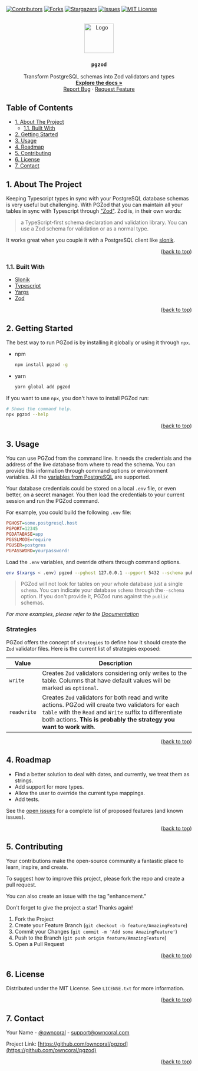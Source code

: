 <div id="top"></div>

[![Contributors][contributors-shield]][contributors-url]
[![Forks][forks-shield]][forks-url]
[![Stargazers][stars-shield]][stars-url]
[![Issues][issues-shield]][issues-url]
[![MIT License][license-shield]][license-url]



<!-- PROJECT LOGO -->
<br />
<div align="center">
  <a href="https://github.com/owncoral/pgzod">
    <img src="https://avatars.githubusercontent.com/u/76981916?s=200&v=4" alt="Logo" width="80" height="80">
  </a>

<h3 align="center"><code>pgzod</code></h3>

  <p align="center">
    Transform PostgreSQL schemas into Zod validators and types
    <br />
    <a href="https://owncoral.github.io/pgzod"><strong>Explore the docs »</strong></a>
    <!-- <br /> -->
    <br />
    <!-- <a href="https://github.com/owncoral/pgzod">View Demo</a> -->
    <!-- · -->
    <a href="https://github.com/owncoral/pgzod/issues">Report Bug</a>
    ·
    <a href="https://github.com/owncoral/pgzod/issues">Request Feature</a>
  </p>
</div>


<h2>Table of Contents</h2>

<!-- TABLE OF CONTENTS -->
- [1. About The Project](#1-about-the-project)
  - [1.1. Built With](#11-built-with)
- [2. Getting Started](#2-getting-started)
- [3. Usage](#3-usage)
- [4. Roadmap](#4-roadmap)
- [5. Contributing](#5-contributing)
- [6. License](#6-license)
- [7. Contact](#7-contact)

<!-- ABOUT THE PROJECT -->
## 1. About The Project

Keeping Typescript types in sync with your PostgreSQL database schemas is very useful but challenging.
With PGZod that you can maintain all your tables in sync with Typescript through
["Zod"][zod]. Zod is, in their own words:

> a TypeScript-first schema declaration and validation library. You can use a Zod schema for validation or as a normal type.

It works great when you couple it with a PostgreSQL client like [slonik][slonik].

<p align="right">(<a href="#top">back to top</a>)</p>

### 1.1. Built With

* [Slonik][slonik]
* [Typescript][typescript]
* [Yargs][yargs]
* [Zod][zod]

<p align="right">(<a href="#top">back to top</a>)</p>

<!-- GETTING STARTED -->
## 2. Getting Started

The best way to run PGZod is by installing it globally or using it through `npx`.

* npm
  ```sh
  npm install pgzod -g
  ```
* yarn
  ```sh
  yarn global add pgzod
  ```

If you want to use `npx`, you don't have to install PGZod run:

```sh
# Shows the command help.
npx pgzod --help
```

<p align="right">(<a href="#top">back to top</a>)</p>

<!-- USAGE EXAMPLES -->
## 3. Usage

You can use PGZod from the command line. It needs the credentials and the address of the live
database from where to read the schema. You can provide this information through command options or
environment variables. All the [variables from PostgreSQL][postgresql-env-vars] are supported.

Your database credentials could be stored on a local `.env` file, or even better, on a secret
manager. You then load the credentials to your current session and run the PGZod command.

For example, you could build the following `.env` file:

```ini
PGHOST=some.postgresql.host
PGPORT=12345
PGDATABASE=app
PGSSLMODE=require
PGUSER=postgres
PGPASSWORD=yourpassword!
```

Load the `.env` variables, and override others through command options.

```sh
env $(xargs < .env) pgzod --pghost 127.0.0.1 --pgport 5432 --schema public
```

> PGZod will not look for tables on your whole database just a single `schema`. You can
> indicate your database `schema` through the`--schema` option. If you don't provide it, PGZod
> runs against the `public` schemas.

_For more examples, please refer to the [Documentation][docs]_

### Strategies

PGZod offers the concept of `strategies` to define how it should create the `Zod` validator files. Here
is the current list of strategies exposed:

| Value | Description |
| ---   | ---         |
| `write` | Creates `Zod` validators considering only writes to the table. Columns that have default values will be marked as `optional`. |
| `readwrite` | Creates `Zod` validators for both read and write actions. PGZod will create two validators for each `table` with the `Read` and `Write` suffix to differentiate both actions. **This is probably the strategy you want to work with**. |


<p align="right">(<a href="#top">back to top</a>)</p>

<!-- ROADMAP -->
## 4. Roadmap

- Find a better solution to deal with dates, and currently, we treat them as strings.
- Add support for more types.
- Allow the user to override the current type mappings.
- Add tests.

See the [open issues](https://github.com/owncoral/pgzod/issues) for a complete list of proposed features (and known issues).

<p align="right">(<a href="#top">back to top</a>)</p>

<!-- CONTRIBUTING -->
## 5. Contributing

Your contributions make the open-source community a fantastic place to learn, inspire, and create.

To suggest how to improve this project, please fork the repo and create a pull request.

You can also create an issue with the tag "enhancement."

Don't forget to give the project a star! Thanks again!

1. Fork the Project
2. Create your Feature Branch (`git checkout -b feature/AmazingFeature`)
3. Commit your Changes (`git commit -m 'Add some AmazingFeature'`)
4. Push to the Branch (`git push origin feature/AmazingFeature`)
5. Open a Pull Request

<p align="right">(<a href="#top">back to top</a>)</p>

<!-- LICENSE -->
## 6. License

Distributed under the MIT License. See `LICENSE.txt` for more information.

<p align="right">(<a href="#top">back to top</a>)</p>

<!-- CONTACT -->
## 7. Contact

Your Name - [@owncoral](https://twitter.com/owncoral) - support@owncoral.com

Project Link: [https://github.com/owncoral/pgzod](https://github.com/owncoral/pgzod)

<p align="right">(<a href="#top">back to top</a>)</p>

<!-- MARKDOWN LINKS & IMAGES -->
<!-- https://www.markdownguide.org/basic-syntax/#reference-style-links -->
[contributors-shield]: https://img.shields.io/github/contributors/owncoral/pgzod.svg?style=for-the-badge
[contributors-url]: https://github.com/owncoral/pgzod/graphs/contributors
[docs]: https://github.com/owncoral/pgzod
[forks-shield]: https://img.shields.io/github/forks/owncoral/pgzod.svg?style=for-the-badge
[forks-url]: https://github.com/owncoral/pgzod/network/members
[issues-shield]: https://img.shields.io/github/issues/owncoral/pgzod.svg?style=for-the-badge
[issues-url]: https://github.com/owncoral/pgzod/issues
[license-shield]: https://img.shields.io/github/license/owncoral/pgzod.svg?style=for-the-badge
[license-url]: https://github.com/owncoral/pgzod/blob/master/LICENSE.txt
[linkedin-shield]: https://img.shields.io/badge/-LinkedIn-black.svg?style=for-the-badge&logo=linkedin&colorB=555
[postgresql-env-vars]: https://www.postgresql.org/docs/current/libpq-envars.html
[slonik]: https://www.npmjs.com/package/slonik
[stars-shield]: https://img.shields.io/github/stars/owncoral/pgzod.svg?style=for-the-badge
[stars-url]: https://github.com/owncoral/pgzod/stargazers
[typescript]: https://typescript.com
[yargs]: https://www.npmjs.com/package/yargs
[zod]: https://www.npmjs.com/package/zod
